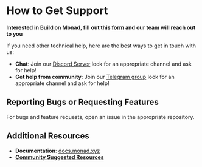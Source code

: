 # How to Get Support

**Interested in Build on Monad, fill out this [form](https://airtable.com/appvog3DlhII66gcr/shrPQlPSduD667tQT) and our team will reach out to you**

If you need other technical help, here are the best ways to get in touch with us:

- **Chat**: Join our [Discord Server](https://discord.gg/monaddev) look for an appropriate channel and ask for help!
- **Get help from community**: Join our [Telegram group](https://t.me/+4_vTrebYUR5hOTk0) look for an appropriate channel and ask for help!

## Reporting Bugs or Requesting Features

For bugs and feature requests, open an issue in the appropriate repository.

## Additional Resources

- **Documentation**: [docs.monad.xyz](https://docs.monad.xyz)
- [**Community Suggested Resources**](https://docs.monad.xyz/category/evm-resources)
<!-- TODO: Add Youtube Channel -->